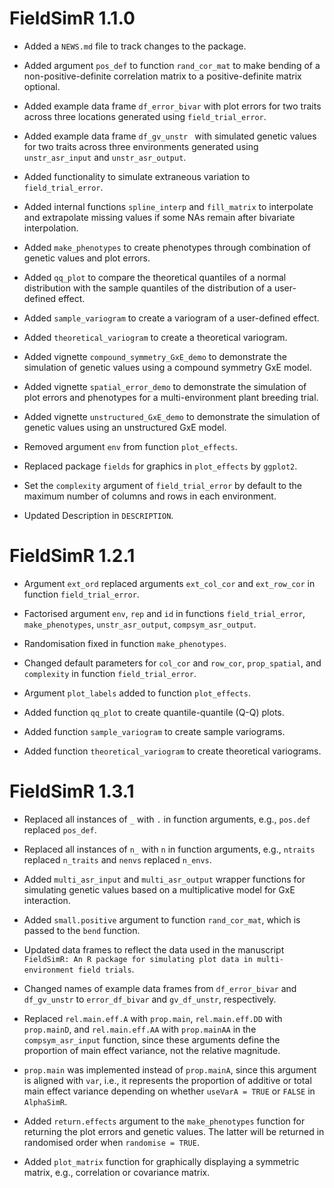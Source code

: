 # FieldSimR 1.1.0

* Added a `NEWS.md` file to track changes to the package.

* Added argument `pos_def` to function `rand_cor_mat` to make bending of a non-positive-definite correlation matrix to a positive-definite matrix optional.

* Added example data frame `df_error_bivar` with plot errors for two traits across three locations generated using `field_trial_error`.

* Added example data frame `df_gv_unstr ` with simulated genetic values for two traits across three environments generated using `unstr_asr_input` and `unstr_asr_output`.

* Added functionality to simulate extraneous variation to `field_trial_error`.

* Added internal functions `spline_interp` and `fill_matrix` to interpolate and extrapolate missing values if some NAs remain after bivariate interpolation.

* Added `make_phenotypes` to create phenotypes through combination of genetic values and plot errors.

* Added `qq_plot` to compare the theoretical quantiles of a normal distribution with the sample quantiles of the distribution of a user-defined effect.

* Added `sample_variogram` to create a variogram of a user-defined effect.

* Added `theoretical_variogram` to create a theoretical variogram.

* Added vignette `compound_symmetry_GxE_demo` to demonstrate the simulation of genetic values using a compound symmetry GxE model.

* Added vignette `spatial_error_demo` to demonstrate the simulation of plot errors and phenotypes for a multi-environment plant breeding trial.

* Added vignette `unstructured_GxE_demo` to demonstrate the simulation of genetic values using an unstructured GxE model.
 
* Removed argument `env` from function `plot_effects`.

* Replaced package `fields` for graphics in `plot_effects` by `ggplot2`.

* Set the `complexity` argument of `field_trial_error` by default to the maximum number of columns and rows in each environment.

* Updated Description in `DESCRIPTION`.


# FieldSimR 1.2.1

* Argument `ext_ord` replaced arguments `ext_col_cor` and `ext_row_cor` in function `field_trial_error`.

* Factorised argument `env`, `rep` and `id` in functions `field_trial_error`, `make_phenotypes`, `unstr_asr_output`, `compsym_asr_output`.

* Randomisation fixed in function `make_phenotypes`.

* Changed default parameters for `col_cor` and `row_cor`, `prop_spatial`, and `complexity` in function `field_trial_error`.

* Argument `plot_labels` added to function `plot_effects`.

* Added function `qq_plot` to create quantile-quantile (Q-Q) plots.

* Added function `sample_variogram` to create sample variograms.

* Added function `theoretical_variogram` to create theoretical variograms.

# FieldSimR 1.3.1

* Replaced all instances of `_` with `.` in function arguments, e.g., `pos.def` replaced `pos_def`.

* Replaced all instances of `n_` with `n` in function arguments, e.g., `ntraits` replaced `n_traits` and `nenvs` replaced `n_envs`.

* Added `multi_asr_input` and `multi_asr_output` wrapper functions for simulating genetic values based on a multiplicative model for GxE interaction.

* Added `small.positive` argument to function `rand_cor_mat`, which is passed to the `bend` function.

* Updated data frames to reflect the data used in the manuscript `FieldSimR: An R package for simulating plot data in multi-environment field trials`.

* Changed names of example data frames from `df_error_bivar` and `df_gv_unstr` to `error_df_bivar` and `gv_df_unstr`, respectively. 

* Replaced `rel.main.eff.A` with `prop.main`, `rel.main.eff.DD` with `prop.mainD`, and `rel.main.eff.AA` with `prop.mainAA` in the `compsym_asr_input` function, since these arguments define the proportion of main effect variance, not the relative magnitude. 

* `prop.main` was implemented instead of `prop.mainA`, since this argument is aligned with `var`, i.e., it represents the proportion of additive or total main effect variance depending on whether `useVarA = TRUE` or `FALSE` in `AlphaSimR`.

* Added `return.effects` argument to the `make_phenotypes` function for returning the plot errors and genetic values. The latter will be returned in randomised order when `randomise = TRUE`.

* Added `plot_matrix` function for graphically displaying a symmetric matrix, e.g., correlation or covariance matrix.



